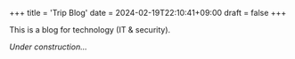 +++
title = 'Trip Blog'
date = 2024-02-19T22:10:41+09:00
draft = false
+++


This is a blog for technology (IT & security).


_Under construction..._


